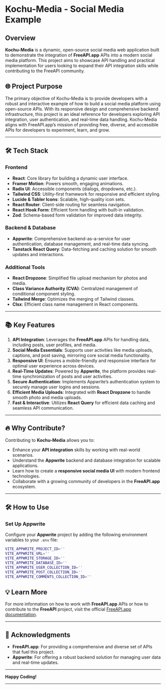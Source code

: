 # Kochu-Media - Social Media Example

## Overview

**Kochu-Media** is a dynamic, open-source social media web application built to demonstrate the integration of **FreeAPI.app** APIs into a modern social media platform. This project aims to showcase API handling and practical implementation for users looking to expand their API integration skills while contributing to the FreeAPI community.

## 🌐 Project Purpose

The primary objective of Kochu-Media is to provide developers with a robust and interactive example of how to build a social media platform using open-source APIs. With its responsive design and comprehensive backend infrastructure, this project is an ideal reference for developers exploring API integration, user authentication, and real-time data handling. Kochu-Media aligns with FreeAPI.app’s mission of providing free, diverse, and accessible APIs for developers to experiment, learn, and grow.

---

## 🛠️ Tech Stack

### **Frontend**
- **React**: Core library for building a dynamic user interface.
- **Framer Motion**: Powers smooth, engaging animations.
- **Radix UI**: Accessible components (dialogs, dropdowns, etc.).
- **Tailwind CSS**: Utility-first framework for responsive and efficient styling.
- **Lucide & Tabler Icons**: Scalable, high-quality icon sets.
- **React Router**: Client-side routing for seamless navigation.
- **React Hook Form**: Efficient form handling with built-in validation.
- **Zod**: Schema-based form validation for improved data integrity.

### **Backend & Database**
- **Appwrite**: Comprehensive backend-as-a-service for user authentication, database management, and real-time data syncing.
- **Tanstack React Query**: Data-fetching and caching solution for smooth updates and interactions.

### **Additional Tools**
- **React Dropzone**: Simplified file upload mechanism for photos and media.
- **Class Variance Authority (CVA)**: Centralized management of conditional component styling.
- **Tailwind Merge**: Optimizes the merging of Tailwind classes.
- **Clsx**: Efficient class name management in React components.

---

## 📚 Key Features

1. **API Integration**: Leverages the **FreeAPI.app** APIs for handling data, including posts, user profiles, and media.
2. **Social Media Essentials**: Supports user activities like media uploads, captions, and post saving, mirroring core social media functionality.
3. **Responsive UI**: Ensures a mobile-friendly and responsive interface for optimal user experience across devices.
4. **Real-Time Updates**: Powered by **Appwrite**, the platform provides real-time synchronization of posts and user activities.
5. **Secure Authentication**: Implements Appwrite’s authentication system to securely manage user logins and sessions.
6. **Efficient Media Uploads**: Integrated with **React Dropzone** to handle smooth photo and media uploads.
7. **Fast & Interactive**: Utilizes **React Query** for efficient data caching and seamless API communication.

---

## 🔥 Why Contribute?

Contributing to **Kochu-Media** allows you to:
- Enhance your **API integration** skills by working with real-world scenarios.
- Understand the **Appwrite** backend and database integration for scalable applications.
- Learn how to create a **responsive social media UI** with modern frontend technologies.
- Collaborate with a growing community of developers in the **FreeAPI.app** ecosystem.

---

## 🛠️ How to Use

### Set Up Appwrite

Configure your **Appwrite** project by adding the following environment variables to your `.env` file:

```bash
VITE_APPWRITE_PROJECT_ID=''
VITE_APPWRITE_URL=''
VITE_APPWRITE_STORAGE_ID=''
VITE_APPWRITE_DATABASE_ID=''
VITE_APPWRITE_USER_COLLECTION_ID=''
VITE_APPWRITE_POST_COLLECTION_ID=''
VITE_APPWRITE_COMMENTS_COLLECTION_ID=''
```

## 💡 Learn More

For more information on how to work with **FreeAPI.app** APIs or how to contribute to the **FreeAPI** project, visit the official [FreeAPI.app documentation](https://freeapi.app/docs).

---

## 🤝 Acknowledgments

- **FreeAPI.app**: For providing a comprehensive and diverse set of APIs that fuel this project.
- **Appwrite**: For offering a robust backend solution for managing user data and real-time updates.

---

**Happy Coding!**

---